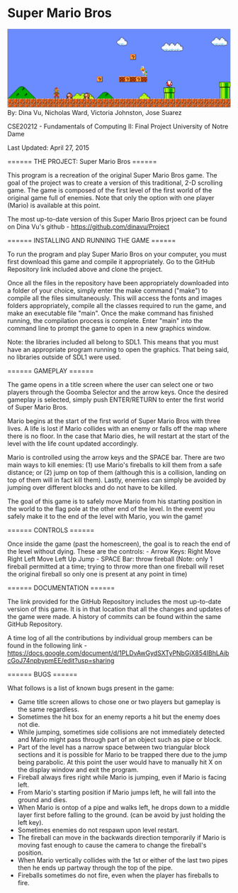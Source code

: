 # Super Mario Bros
![](https://github.com/dinavu/Project/blob/master/images/GameScreen.png)
By: Dina Vu, Nicholas Ward, Victoria Johnston, Jose Suarez

CSE20212 - Fundamentals of Computing II: Final Project
University of Notre Dame

Last Updated: April 27, 2015


====== THE PROJECT: Super Mario Bros ======

This program is a recreation of the original Super Mario Bros game.
The goal of the project was to create a version of this traditional,
2-D scrolling game. The game is composed of the first level of the
first world of the original game full of enemies. Note that only the
option with one player (Mario) is available at this point.

The most up-to-date version of this Super Mario Bros prjoect can be
found on Dina Vu's github - https://github.com/dinavu/Project


====== INSTALLING AND RUNNING THE GAME ======

To run the program and play Super Mario Bros on your computer, you must
first download this game and compile it appropriately. Go to the GitHub
Repository link included above and clone the project.

Once all the files in the repository have been appropriately downloaded
into a folder of your choice, simply enter the make command ("make") to
compile all the files simultaneously. This will access the fonts and
images folders appropriately, compile all the classes required to run the
game, and make an executable file "main". Once the make command has
finished running, the compilation process is complete. Enter "main" into
the command line to prompt the game to open in a new graphics window.

Note: the libraries included all belong to SDL1. This means that you must
have an appropriate program running to open the graphics. That being said,
no libraries outside of SDL1 were used.


====== GAMEPLAY ======

The game opens in a title screen where the user can select one or two
players through the Goomba Selector and the arrow keys. Once the desired
gameplay is selected, simply push ENTER/RETURN to enter the first world
of Super Mario Bros.

Mario begins at the start of the first world of Super Mario Bros with
three lives. A life is lost if Mario collides with an enemy or falls off
the map where there is no floor. In the case that Mario dies, he will
restart at the start of the level with the life count updated accordingly.

Mario is controlled using the arrow keys and the SPACE bar.
There are two main ways to kill enemies:
	(1) use Mario's fireballs to kill them from a safe distance; or
	(2) jump on top of them (although this is a collision, landing 
	on top of them will in fact kill them). Lastly, enemies can
	simply be avoided by jumping over different blocks and do not
	have to be killed.

The goal of this game is to safely move Mario from his starting position
in the world to the flag pole at the other end of the level. In the evemt
you safely make it to the end of the level with Mario, you win the game!


====== CONTROLS ======

Once inside the game (past the homescreen), the goal is to reach the
end of the level without dying. These are the controls:
	- Arrow Keys:
		Right	Move Right
		Left	Move Left
		Up	Jump
	- SPACE Bar: throw fireball
		(Note: only 1 fireball permitted at a time; trying to
		throw more than one fireball will reset the original
		fireball so only one is present at any point in time)


====== DOCUMENTATION ======

The link provided for the GitHub Repository includes the most up-to-date
version of this game. It is in that location that all the changes and
updates of the game were made. A history of commits can be found within
the same GitHub Repository.

A time log of all the contributions by individual group members can be found in the following link - 
https://docs.google.com/document/d/1PLDvAwGydSXTyPNbGjX854IBhLAibcGoJ74npbypmEE/edit?usp=sharing


====== BUGS ======

What follows is a list of known bugs present in the game:

- Game title screen allows to chose one or two players but gameplay
  is the same regardless.
- Sometimes the hit box for an enemy reports a hit but the enemy
  does not die.
- While jumping, sometimes side collisions are not immediately
  detected and Mario might pass through part of an object
  such as pipe or block.
- Part of the level has a narrow space between two triangular block
  sections and it is possible for Mario to be trapped there due to the
  jump being parabolic. At this point the user would have to manually
  hit X on the display window and exit the program.
- Fireball always fires right while Mario is jumping, even if Mario is
  facing left.
- From Mario's starting position if Mario jumps left, he will fall into
  the ground and dies.
- When Mario is ontop of a pipe and walks left, he drops down to a 
  middle layer first before falling to the ground. (can be avoid by
  just holding the left key).
- Sometimes enemies do not respawn upon level restart.
- The fireball can move in the backwards direction temporarily if
  Mario is moving fast enough to cause the camera to change the
  fireball's position.
- When Mario vertically collides with the 1st or either of the last two
  pipes then he ends up partway through the top of the pipe.
- Fireballs sometimes do not fire, even when the player has fireballs
  to fire.
